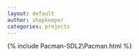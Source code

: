 ```yaml
---
layout: default
author: shopkeeper
categories: projects
---
```


{% include Pacman-SDL2\Pacman.html %}
